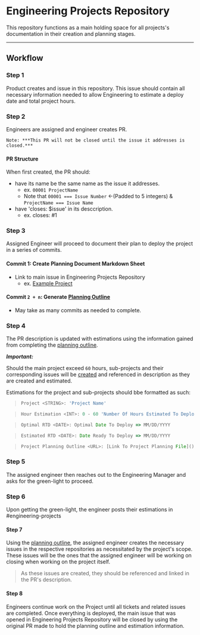 # Engineering Projects Repository

This repository functions as a main holding space for all projects's documentation in their creation and planning stages.

---

## Workflow

### **Step 1**

Product creates and issue in this repository. This issue should contain all necessary information needed to allow Engineering to estimate a deploy date and total project hours.

### **Step 2**

Engineers are assigned and engineer creates PR.

```Note: ***This PR will not be closed until the issue it addresses is closed.***```

#### PR Structure

When first created, the PR should:

- have its name be the same name as the issue it addresses.
  - ex. `00001 ProjectName`
  - Note that `00001 === Issue Number` <-(Padded to 5 integers) & `ProjectName === Issue Name`
- have 'closes: $issue' in its desccription.
  - ex. closes: #1



### **Step 3**

Assigned Engineer will proceed to document their plan to deploy the project in a series of commits.

#### **Commit 1:** Create Planning Document Markdown Sheet

- Link to main issue in Engineering Projects Repository
  - ex. [Example Project](https://github.com/ah-superstruct/engineering-projects/issues/1)

#### **Commit ```2 + n```:** Generate [Planning Outline](./planningOutline.md)

- May take as many commits as needed to complete.

### **Step 4**

The PR description is updated with estimations using the information gained from completing the [planning outline](./planningOutline.md).

***Important:***

Should the main project exceed ```60``` hours, sub-projects and their corresponding issues will be [created](README.md#step-7) and referenced in description as they are created and estimated.

Estimations for the project and sub-projects should bbe formatted as such:

> ``` Javascript
> Project <STRING>: 'Project Name'
> ```

> ``` Javascript
> Hour Estimation <INT>: 0 - 60 'Number Of Hours Estimated To Deploy'
> ```

> ``` Javascript
> Optimal RTD <DATE>: Optimal Date To Deploy => MM/DD/YYYY
> ```

> ``` Javascript
> Estimated RTD <DATE>: Date Ready To Deploy => MM/DD/YYYY
> ```

> ``` Javascript
> Project Planning Outline <URL>: [Link To Project Planning File]()
> ```

### **Step 5**

The assigned engineer then reaches out to the Engineering Manager and asks for the green-light to proceed.

### **Step 6**

Upon getting the green-light, the engineer posts their estimations in #engineering-projects

#### **Step 7**

Using the [planning outline](./planningOutline.md), the assigned engineer creates the necessary issues in the respective repositories as necessitated by the project's scope. These issues will be the ones that the assigned engineer will be working on closing when working on the project itself. 

> As these issues are created, they should be referenced and linked in the PR's description.

#### **Step 8**

Engineers continue work on the Project until all tickets and related issues are completed. Once everything is deployed, the main issue that was opened in Engineering Projects Repository will be closed by using the original PR made to hold the planning outline and estimation information.
